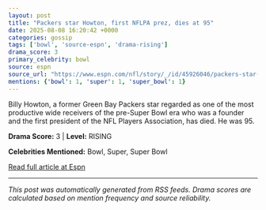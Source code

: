 ```yaml
---
layout: post
title: "Packers star Howton, first NFLPA prez, dies at 95"
date: 2025-08-08 16:20:42 +0000
categories: gossip
tags: ['bowl', 'source-espn', 'drama-rising']
drama_score: 3
primary_celebrity: bowl
source: espn
source_url: "https://www.espn.com/nfl/story/_/id/45926046/packers-star-billy-howton-first-nflpa-president-dies-95"
mentions: {'bowl': 1, 'super': 1, 'super_bowl': 1}
---
```


Billy Howton, a former Green Bay Packers star regarded as one of the most productive wide receivers of the pre-Super Bowl era who was a founder and the first president of the NFL Players Association, has died. He was 95.

**Drama Score:** 3 | **Level:** RISING

**Celebrities Mentioned:** Bowl, Super, Super Bowl

[Read full article at Espn](https://www.espn.com/nfl/story/_/id/45926046/packers-star-billy-howton-first-nflpa-president-dies-95)

---
*This post was automatically generated from RSS feeds. Drama scores are calculated based on mention frequency and source reliability.*
